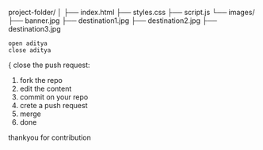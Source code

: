 project-folder/
│
├── index.html
├── styles.css
├── script.js
└── images/
    ├── banner.jpg
    ├── destination1.jpg
    ├── destination2.jpg
    ├── destination3.jpg

    open aditya
    close aditya
{
close the push request:
1) fork the repo
2) edit the content
3) commit on your repo
4) crete a push request
5) merge
6) done


thankyou for contribution
